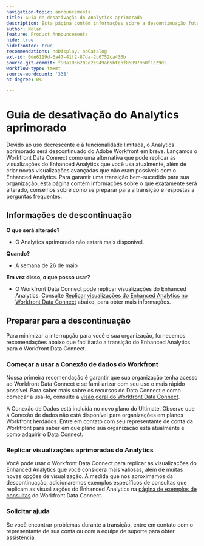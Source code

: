```yaml
---
navigation-topic: announcements
title: Guia de desativação do Analytics aprimorado
description: Esta página contém informações sobre a descontinuação futura do Enhanced Analytics.
author: Nolan
feature: Product Announcements
hide: true
hidefromtoc: true
recommendations: noDisplay, noCatalog
exl-id: 0de6119d-6a47-41f2-87da-2c6752ca436b
source-git-commit: f90a1066202e2c949ab5bfebf85897060f1c29d2
workflow-type: tm+mt
source-wordcount: '338'
ht-degree: 0%

---
```


# Guia de desativação do Analytics aprimorado

Devido ao uso decrescente e à funcionalidade limitada, o Analytics aprimorado será descontinuado do Adobe Workfront em breve. Lançamos o Workfront Data Connect como uma alternativa que pode replicar as visualizações do Enhanced Analytics que você usa atualmente, além de criar novas visualizações avançadas que não eram possíveis com o Enhanced Analytics. Para garantir uma transição bem-sucedida para sua organização, esta página contém informações sobre o que exatamente será alterado, conselhos sobre como se preparar para a transição e respostas a perguntas frequentes.

## Informações de descontinuação

**O que será alterado?**

* O Analytics aprimorado não estará mais disponível.

**Quando?**

* A semana de 26 de maio

**Em vez disso, o que posso usar?**

* O Workfront Data Connect pode replicar visualizações do Enhanced Analytics. Consulte [Replicar visualizações do Enhanced Analytics no Workfront Data Connect](#replicate-enhanced-analytics-visualizations-in-workfront-data-connect) abaixo, para obter mais informações.

## Preparar para a descontinuação

Para minimizar a interrupção para você e sua organização, fornecemos recomendações abaixo que facilitarão a transição do Enhanced Analytics para o Workfront Data Connect.

### Começar a usar a Conexão de dados do Workfront

Nossa primeira recomendação é garantir que sua organização tenha acesso ao Workfront Data Connect e se familiarizar com seu uso o mais rápido possível. Para saber mais sobre os recursos do Data Connect e como começar a usá-lo, consulte a [visão geral do Workfront Data Connect](/help/quicksilver/reports-and-dashboards/data-lake/data-lake-overview.md).

A Conexão de Dados está incluída no novo plano do Ultimate<!--, and can be purchased as an add-on to the new Select and Prime plans-->. Observe que a Conexão de dados não está disponível para organizações em planos Workfront herdados. Entre em contato com seu representante de conta da Workfront para saber em que plano sua organização está atualmente e como adquirir o Data Connect.

### Replicar visualizações aprimoradas do Analytics

Você pode usar o Workfront Data Connect para replicar as visualizações do Enhanced Analytics que você considera mais valiosas, além de muitas novas opções de visualização. À medida que nos aproximamos da descontinuação, adicionaremos exemplos específicos de consultas que replicam as visualizações do Enhanced Analytics na [página de exemplos de consultas](/help/quicksilver/reports-and-dashboards/data-lake/basic-query-examples.md) do Workfront Data Connect.

### Solicitar ajuda

Se você encontrar problemas durante a transição, entre em contato com o representante de sua conta ou com a equipe de suporte para obter assistência.

<!--
## FAQ

+++ Will I be able to continue using Enhanced Analytics after the deprecation?

No, it will be completely removed from the application.
+++

+++ What do I do if my organization is on a legacy Workfront plan but I want to use Data Connect?

Contact your account representative about moving to one of the new Workfront plans.
+++
-->
